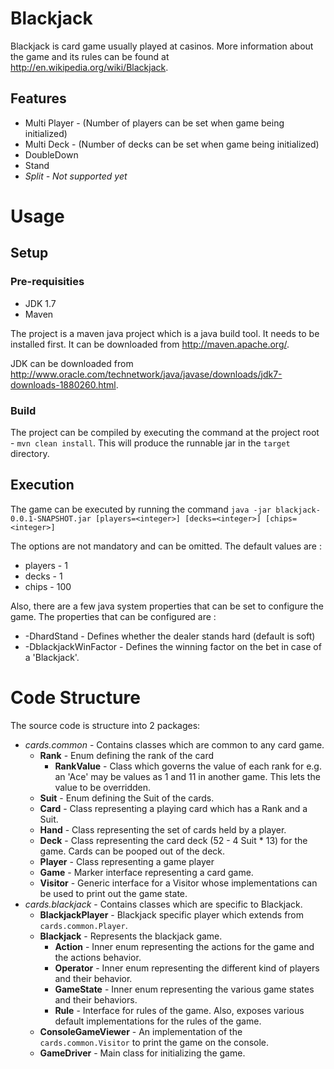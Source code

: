 # Blackjack
Blackjack is card game usually played at casinos. More information about the game and its rules can be found at http://en.wikipedia.org/wiki/Blackjack.

## Features
* Multi Player - (Number of players can be set when game being initialized)
* Multi Deck - (Number of decks can be set when game being initialized)
* DoubleDown
* Stand
* *Split - Not supported yet*

# Usage
## Setup
### Pre-requisities
* JDK 1.7
* Maven

The project is a maven java project which is a java build tool. It needs to be installed first. It can be downloaded from http://maven.apache.org/. 

JDK can be downloaded from http://www.oracle.com/technetwork/java/javase/downloads/jdk7-downloads-1880260.html.

### Build

The project can be compiled by executing the command at the project root - `mvn clean install`. This will produce the runnable jar in the `target` directory.

## Execution
The game can be executed by running the command
`java -jar blackjack-0.0.1-SNAPSHOT.jar [players=<integer>] [decks=<integer>] [chips=<integer>]`

The options are not mandatory and can be omitted. The default values are :
* players - 1
* decks - 1
* chips - 100

Also, there are a few java system properties that can be set to configure the game.
The properties that can be configured are :
* -DhardStand - Defines whether the dealer stands hard (default is soft)
* -DblackjackWinFactor - Defines the winning factor on the bet in case of a 'Blackjack'.

# Code Structure

The source code is structure into 2 packages:
* *cards.common* - Contains classes which are common to any card game.
  * **Rank** - Enum defining the rank of the card
    * **RankValue** - Class which governs the value of each rank for e.g. an 'Ace' may be values as 1 and 11 in another game.
                  This lets the value to be overridden.
  * **Suit** - Enum defining the Suit of the cards.
  * **Card** - Class representing a playing card which has a Rank and a Suit.
  * **Hand** - Class representing the set of cards held by a player.
  * **Deck** - Class representing the card deck (52 - 4 Suit * 13) for the game. Cards can be pooped out of the deck.
  * **Player** - Class representing a game player
  * **Game** - Marker interface representing a card game.
  * **Visitor** - Generic interface for a Visitor whose implementations can be used to print out the game state.
* *cards.blackjack* - Contains classes which are specific to Blackjack.
  * **BlackjackPlayer** - Blackjack specific player which extends from `cards.common.Player`.
  * **Blackjack** - Represents the blackjack game.
    * **Action** - Inner enum representing the actions for the game and the actions behavior.
    * **Operator** - Inner enum representing the different kind of players and their behavior.
    * **GameState** - Inner enum representing the various game states and their behaviors.
    * **Rule** - Interface for rules of the game. Also, exposes various default implementations for the rules of the game.
  * **ConsoleGameViewer** - An implementation of the `cards.common.Visitor` to print the game on the console.
  * **GameDriver** - Main class for initializing the game.

